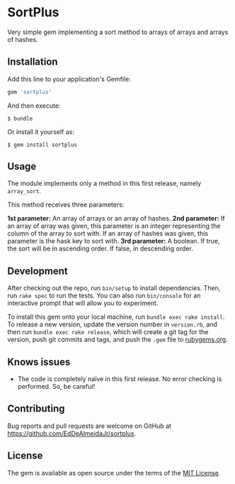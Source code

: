 # SortPlus

Very simple gem implementing a sort method to arrays of arrays and arrays of hashes.

## Installation

Add this line to your application's Gemfile:

```ruby
gem 'sortplus'
```

And then execute:

    $ bundle

Or install it yourself as:

    $ gem install sortplus

## Usage

The module implements only a method in this first release, namely `array_sort`.

This method receives three parameters:

**1st parameter:** An array of arrays or an array of hashes.
**2nd parameter:** If an array of array was given, this parameter is an integer representing the column of the array to sort with. If an array of hashes was given, this parameter is the hask key to sort with.
**3rd parameter:** A boolean. If true, the sort will be in ascending order. If false, in descending order.

## Development

After checking out the repo, run `bin/setup` to install dependencies. Then, run `rake spec` to run the tests. You can also run `bin/console` for an interactive prompt that will allow you to experiment.

To install this gem onto your local machine, run `bundle exec rake install`. To release a new version, update the version number in `version.rb`, and then run `bundle exec rake release`, which will create a git tag for the version, push git commits and tags, and push the `.gem` file to [rubygems.org](https://rubygems.org).

## Knows issues

- The code is completely naïve in this first release. No error checking is performed. So, be careful!

## Contributing

Bug reports and pull requests are welcome on GitHub at https://github.com/EdDeAlmeidaJr/sortplus.


## License

The gem is available as open source under the terms of the [MIT License](http://opensource.org/licenses/MIT).

